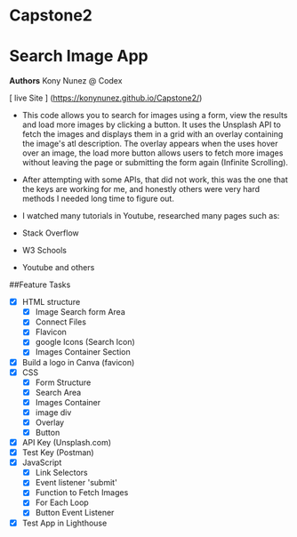 # Capstone2
# Search Image App

**Authors** Kony Nunez @  Codex

[ live Site ] (https://konynunez.github.io/Capstone2/)

- This code allows you to search for images using a form, view the results and load more images by clicking a button. It uses the Unsplash API to fetch the images and displays them in a grid with an overlay containing the image's atl description. The overlay appears when the uses hover over an image, the load more button allows users to fetch more images without leaving the page or submitting the form again (Infinite Scrolling).

- After attempting with some APIs, that did not work, this was the one that the keys are working for me, and honestly others were very hard methods I needed long time to figure out.  
- I watched many tutorials in Youtube, researched many pages such as:
- Stack Overflow
- W3 Schools 
- Youtube
and others

##Feature Tasks

- [x] HTML structure
   - [x] Image Search form Area
   - [x] Connect Files
   - [x] Flavicon
   - [x] google Icons (Search Icon)
   - [x] Images Container Section
- [x] Build a logo in Canva (favicon)
- [x] CSS
   - [x] Form Structure
   - [x] Search Area
   - [x] Images Container
   - [x] image div
   - [x] Overlay
   - [x] Button
- [x] API Key (Unsplash.com)
- [x] Test Key (Postman)
- [x] JavaScript
   - [x] Link Selectors
   - [x] Event listener 'submit'
   - [x] Function to Fetch Images
   - [x] For Each Loop
   - [x] Button Event Listener
- [x] Test App in Lighthouse